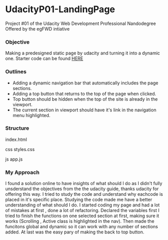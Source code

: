 # UdacityP01-LandingPage
Project #01 of the Udacity Web Development Professional Nandodegree Offered by the egFWD intiative

### Objective
Making a predesigned static page by udacity and turning it into a dynamic one.
Starter code can be found [HERE](httpsgithub.comudacityfendtreerefresh-2019projectslanding-page)

### Outlines
- Adding a dynamic navigation bar that automatically includes the page sections.
- Adding a top button that returns to the top of the page when clicked.
- Top button should be hidden when the top of the site is already in the viewport.
- The current section in viewport should have it's link in the navigation menu highlighted.

### Structure
 index.html

 css
 styles.css

 js
 app.js

### My Approach
 I found a solution online to have insights of what should I do as I didn't fully unsderstand the objectives from the the udacity guide, thanks udacity for offering this way.
 I tried to study the code and understand why eachcode is placed in it's specific place.
 Studying the code made me have a better understanding of what should I do.
 I started coding my page and had a lot of mistakes at first , done a lot of refactoring.
 Declared the variables first
 I tried to finish the functions on one selected section at first, making sure it works (Scrolling , Active class is highlighted in the nav).
 Then made the funcitons global and dynamic so it can work with any number of sections added.
 At last was the easy pary of making the back to top button.

